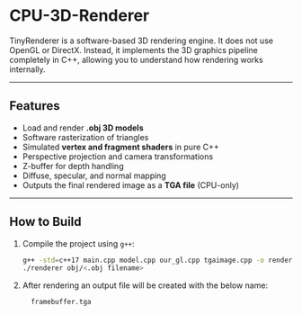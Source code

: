 # CPU-3D-Renderer

TinyRenderer is a software-based 3D rendering engine.
It does not use OpenGL or DirectX. Instead, it implements the 3D graphics pipeline completely in C++, allowing you to understand how rendering works internally.

---

## Features
- Load and render **.obj 3D models**
- Software rasterization of triangles
- Simulated **vertex and fragment shaders** in pure C++
- Perspective projection and camera transformations
- Z-buffer for depth handling
- Diffuse, specular, and normal mapping
- Outputs the final rendered image as a **TGA file** (CPU-only)

---
## How to Build

1. Compile the project using `g++`:
   ```bash
   g++ -std=c++17 main.cpp model.cpp our_gl.cpp tgaimage.cpp -o renderer.exe
   ./renderer obj/<.obj filename> 
2. After rendering an output file will be created with the below name:

         framebuffer.tga
